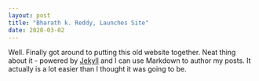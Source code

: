 ```yaml
---
layout: post
title: "Bharath k. Reddy, Launches Site"
date: 2020-03-02
---
```


Well. Finally got around to putting this old website together. Neat thing about it - powered by [Jekyll](http://jekyllrb.com) and I can use Markdown to author my posts. It actually is a lot easier than I thought it was going to be.

